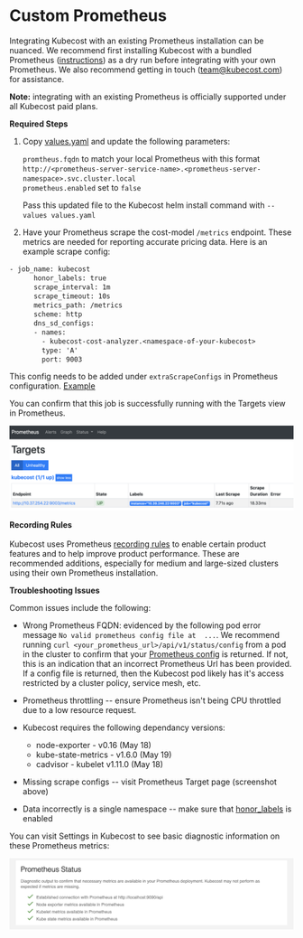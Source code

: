 # Custom Prometheus

Integrating Kubecost with an existing Prometheus installation can be nuanced. We recommend first installing Kubecost with a bundled Prometheus ([instructions](http://kubecost.com/install)) as a dry run before integrating with your own Prometheus. We also recommend getting in touch (team@kubecost.com) for assistance. 

**Note:** integrating with an existing Prometheus is officially supported under all Kubecost paid plans. 

__Required Steps__

1. Copy [values.yaml](https://github.com/kubecost/cost-analyzer-helm-chart/blob/master/cost-analyzer/values.yaml) and update the following parameters:
  
   `promtheus.fqdn` to match your local Prometheus with this format `http://<prometheus-server-service-name>.<prometheus-server-namespace>.svc.cluster.local`  
   `prometheus.enabled` set to `false`  
  
   Pass this updated file to the Kubecost helm install command with `--values values.yaml` 

2. <a name="scrape-configs"></a>Have your Prometheus scrape the cost-model `/metrics` endpoint. These metrics are needed for reporting accurate pricing data. Here is an example scrape config:

```
- job_name: kubecost
      honor_labels: true
      scrape_interval: 1m
      scrape_timeout: 10s
      metrics_path: /metrics
      scheme: http
      dns_sd_configs:
      - names:
        - kubecost-cost-analyzer.<namespace-of-your-kubecost>
        type: 'A'
        port: 9003
```  

This config needs to be added under `extraScrapeConfigs` in Prometheus configuration. [Example](https://github.com/kubecost/cost-analyzer-helm-chart/blob/0758d5df54d8963390ca506ad6e58c597b666ef8/cost-analyzer/values.yaml#L74)

You can confirm that this job is successfully running with the Targets view in Prometheus. 

![Prometheus Targets](/prom-targets.png)

<a name="recording-rules"></a>
__Recording Rules__  
<br/>
Kubecost uses Prometheus [recording rules](https://github.com/kubecost/cost-analyzer-helm-chart/blob/master/cost-analyzer/values.yaml#L145) to enable certain product features and to help improve product performance. These are recommended additions, especially for medium and large-sized clusters using their own Prometheus installation.

<a name="troubleshoot"></a>__Troubleshooting Issues__

Common issues include the following: 

* Wrong Prometheus FQDN: evidenced by the following pod error message `No valid prometheus config file at  ...`. We recommend running `curl <your_prometheus_url>/api/v1/status/config` from a pod in the cluster to confirm that your [Prometheus config](https://prometheus.io/docs/prometheus/latest/configuration/configuration/#configuration-file) is returned. If not, this is an indication that an incorrect Prometheus Url has been provided. If a config file is returned, then the Kubecost pod likely has it's access restricted by a cluster policy, service mesh, etc. 

* Prometheus throttling -- ensure Prometheus isn't being CPU throttled due to a low resource request.

* Kubecost requires the following dependancy versions:
  - node-exporter - v0.16 (May 18)
  - kube-state-metrics - v1.6.0 (May 19)
  - cadvisor - kubelet v1.11.0  (May 18)

* Missing scrape configs -- visit Prometheus Target page (screenshot above)

* Data incorrectly is a single namespace -- make sure that [honor_labels](https://prometheus.io/docs/prometheus/latest/configuration/configuration/#scrape_config) is enabled 

You can visit Settings in Kubecost to see basic diagnostic information on these Prometheus metrics:

![Prometheus status diagnostic](/prom-status.png)
